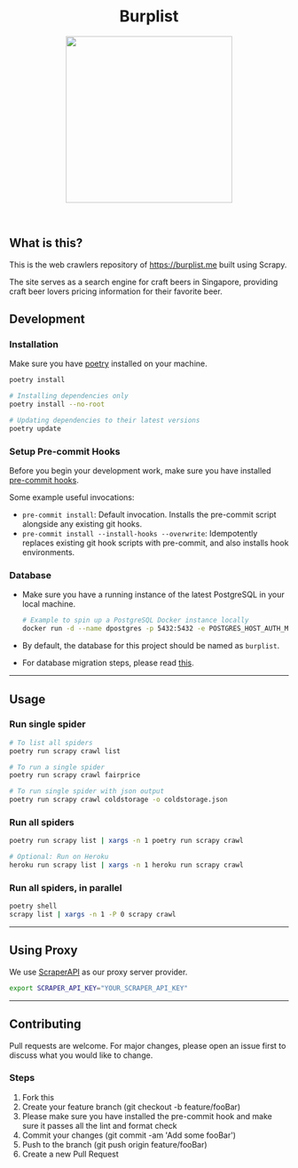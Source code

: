 <h1 align="center"><strong>Burplist</strong></h1>

<p align="center">
  <img width="300" height="300" src="https://media.giphy.com/media/3o85xjSETVG3OpPyx2/giphy.gif">
</p>
<br />

## What is this?

This is the web crawlers repository of https://burplist.me built using Scrapy.

The site serves as a search engine for craft beers in Singapore, providing craft beer lovers pricing information for their favorite beer.

## Development

### Installation

Make sure you have [poetry](https://python-poetry.org/docs/#installation) installed on your machine.

```sh
poetry install

# Installing dependencies only
poetry install --no-root

# Updating dependencies to their latest versions
poetry update
```

### Setup Pre-commit Hooks

Before you begin your development work, make sure you have installed [pre-commit hooks](https://pre-commit.com/index.html#installation).

Some example useful invocations:

-   `pre-commit install`: Default invocation. Installs the pre-commit script alongside any existing git hooks.
-   `pre-commit install --install-hooks --overwrite`: Idempotently replaces existing git hook scripts with pre-commit, and also installs hook environments.

### Database

-   Make sure you have a running instance of the latest PostgreSQL in your local machine.

    ```sh
    # Example to spin up a PostgreSQL Docker instance locally
    docker run -d --name dpostgres -p 5432:5432 -e POSTGRES_HOST_AUTH_METHOD=trust postgres:latest
    ```

-   By default, the database for this project should be named as `burplist`.
-   For database migration steps, please read [this](alembic/README.md).

---

## Usage

### Run single spider

```sh
# To list all spiders
poetry run scrapy crawl list

# To run a single spider
poetry run scrapy crawl fairprice

# To run single spider with json output
poetry run scrapy crawl coldstorage -o coldstorage.json
```

### Run all spiders

```sh
poetry run scrapy list | xargs -n 1 poetry run scrapy crawl

# Optional: Run on Heroku
heroku run scrapy list | xargs -n 1 heroku run scrapy crawl
```

### Run all spiders, in parallel

```sh
poetry shell
scrapy list | xargs -n 1 -P 0 scrapy crawl
```

---

## Using Proxy

We use [ScraperAPI](https://www.scraperapi.com/) as our proxy server provider.

```sh
export SCRAPER_API_KEY="YOUR_SCRAPER_API_KEY"
```

---

## Contributing

Pull requests are welcome. For major changes, please open an issue first to discuss what you would like to change.

### Steps

1. Fork this
2. Create your feature branch (git checkout -b feature/fooBar)
3. Please make sure you have installed the pre-commit hook and make sure it passes all the lint and format check
4. Commit your changes (git commit -am 'Add some fooBar')
5. Push to the branch (git push origin feature/fooBar)
6. Create a new Pull Request
